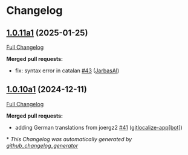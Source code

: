 # Changelog

## [1.0.11a1](https://github.com/OpenVoiceOS/ovos-skill-wallpapers/tree/1.0.11a1) (2025-01-25)

[Full Changelog](https://github.com/OpenVoiceOS/ovos-skill-wallpapers/compare/1.0.10a1...1.0.11a1)

**Merged pull requests:**

- fix: syntax error in catalan [\#43](https://github.com/OpenVoiceOS/ovos-skill-wallpapers/pull/43) ([JarbasAl](https://github.com/JarbasAl))

## [1.0.10a1](https://github.com/OpenVoiceOS/ovos-skill-wallpapers/tree/1.0.10a1) (2024-12-11)

[Full Changelog](https://github.com/OpenVoiceOS/ovos-skill-wallpapers/compare/1.0.9...1.0.10a1)

**Merged pull requests:**

- adding German translations from joergz2 [\#41](https://github.com/OpenVoiceOS/ovos-skill-wallpapers/pull/41) ([gitlocalize-app[bot]](https://github.com/apps/gitlocalize-app))



\* *This Changelog was automatically generated by [github_changelog_generator](https://github.com/github-changelog-generator/github-changelog-generator)*
